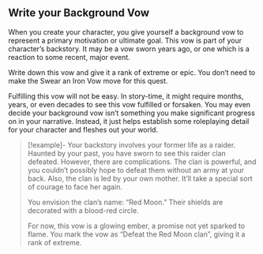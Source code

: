 ## Write your Background Vow
When you create your character, you give yourself a background vow to represent a primary motivation or ultimate goal. This vow is part of your character’s backstory. It may be a vow sworn years ago, or one which is a reaction to some recent, major event.

Write down this vow and give it a rank of extreme or epic. You don’t need to make the Swear an Iron Vow move for this quest.

Fulfilling this vow will not be easy. In story-time, it might require months, years, or even decades to see this vow fulfilled or forsaken. You may even decide your background vow isn’t something you make significant progress on in your narrative. Instead, it just helps establish some roleplaying detail for your character and fleshes out your world.

>[!example]-
>Your backstory involves your former life as a raider. Haunted by your past, you have sworn to see this raider clan defeated. However, there are complications. The clan is powerful, and you couldn’t possibly hope to defeat them without an army at your back. Also, the clan is led by your own mother. It’ll take a special sort of courage to face her again. 
>
>You envision the clan’s name: “Red Moon.” Their shields are decorated with a blood-red circle.
>
>For now, this vow is a glowing ember, a promise not yet sparked to flame. You mark the vow as “Defeat the Red Moon clan”, giving it a rank of extreme.